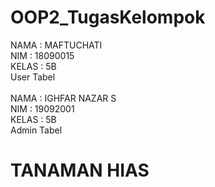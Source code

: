 # OOP2_TugasKelompok
NAMA : MAFTUCHATI
<br>
NIM : 18090015
<br>
KELAS : 5B
<br>
User Tabel
<br><br>
NAMA : IGHFAR NAZAR S
<br>
NIM : 19092001
<br>
KELAS : 5B
<br>
Admin Tabel
<br>
<h1>TANAMAN HIAS<h1>

